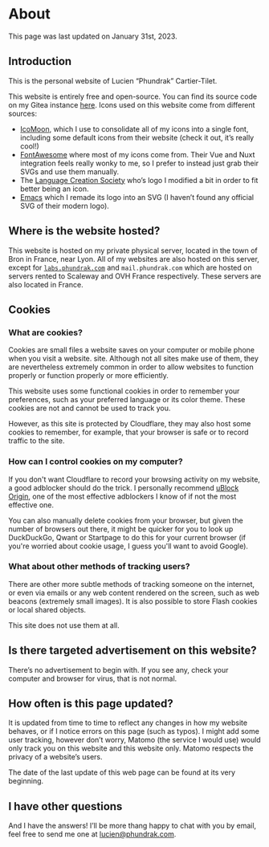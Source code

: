 # About

This page was last updated on January 31st, 2023.

## Introduction

This is the personal website of Lucien “Phundrak” Cartier-Tilet.

This website is entirely free and open-source. You can find its source
code on my Gitea instance
[here](https://labs.phundrak.com/phundrak/phundrak.com). Icons used on
this website come from different sources:

- [IcoMoon](https://icomoon.io/), which I use to consolidate all of my
  icons into a single font, including some default icons from their
  website (check it out, it’s really cool!)
- [FontAwesome](https://fontawesome.com/) where most of my icons come
  from. Their Vue and Nuxt integration feels really wonky to me, so I
  prefer to instead just grab their SVGs and use them manually.
- The [Language Creation Society](https://conlang.org/) who’s logo I
  modified a bit in order to fit better being an icon.
- [Emacs](https://www.gnu.org/software/emacs/) which I remade its logo
  into an SVG (I haven’t found any official SVG of their modern logo).

## Where is the website hosted?

This website is hosted on my private physical server, located in the
town of Bron in France, near Lyon. All of my websites are also hosted
on this server, except for
[`labs.phundrak.com`](https://labs.phundrak.com) and
`mail.phundrak.com` which are hosted on servers rented to Scaleway and
OVH France respectively. These servers are also located in France.

## Cookies

### What are cookies?

Cookies are small files a website saves on your computer or mobile
phone when you visit a website. site. Although not all sites make use
of them, they are nevertheless extremely common in order to allow
websites to function properly or function properly or more
efficiently.

This website uses some functional cookies in order to remember your
preferences, such as your preferred language or its color theme. These
cookies are not and cannot be used to track you.

However, as this site is protected by Cloudflare, they may also host
some cookies to remember, for example, that your browser is safe or to
record traffic to the site.

### How can I control cookies on my computer?

If you don't want Cloudflare to record your browsing activity on my
website, a good adblocker should do the trick. I personally recommend
[uBlock Origin](https://ublockorigin.com/), one of the most effective
adblockers I know of if not the most effective one.

You can also manually delete cookies from your browser, but given the
number of browsers out there, it might be quicker for you to look up
DuckDuckGo, Qwant or Startpage to do this for your current browser (if
you're worried about cookie usage, I guess you'll want to avoid
Google).

### What about other methods of tracking users?

There are other more subtle methods of tracking someone on the
internet, or even via emails or any web content rendered on the
screen, such as web beacons (extremely small images). It is also
possible to store Flash cookies or local shared objects.

This site does not use them at all.

## Is there targeted advertisement on this website?

There’s no advertisement to begin with. If you see any, check your
computer and browser for virus, that is not normal.

## How often is this page updated?

It is updated from time to time to reflect any changes in how my
website behaves, or if I notice errors on this page (such as typos). I
might add some user tracking, however don’t worry, Matomo (the service
I would use) would only track you on this website and this website
only. Matomo respects the privacy of a website’s users.

The date of the last update of this web page can be found at its very
beginning.

## I have other questions

And I have the answers! I’ll be more thang happy to chat with you by
email, feel free to send me one at
[lucien@phundrak.com](mailto:lucien@phundrak.com).
